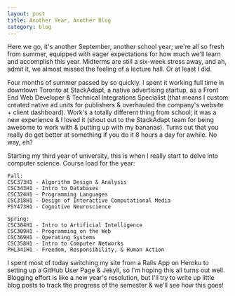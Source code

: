 ```yaml
---
layout: post
title: Another Year, Another Blog
category: blog
---
```


Here we go, it's another September, another school year; we're all so fresh from summer, equipped with eager expectations for how much we'll learn and accomplish this year. Midterms are still a six-week stress away, and ah, admit it, we almost missed the feeling of a lecture hall. Or at least I did.

Four months of summer passed by so quickly. I spent it working full time in downtown Toronto at StackAdapt, a native advertising startup, as a Front End Web Developer & Technical Integrations Specialist (that means I custom created native ad units for publishers & overhauled the company's website + client dashboard). Work's a totally different thing from school; it was a new experience & I loved it (shout out to the StackAdapt team for being awesome to work with & putting up with my bananas). Turns out that you really do get better at something if you do it 8 hours a day for awhile. No way, eh? 

Starting my third year of university, this is when I really start to delve into computer science. Course load for the year:

	Fall: 
	CSC373H1 - Algorithm Design & Analysis 
	CSC343H1 - Intro to Databases 
	CSC324H1 - Programming Languages
	CSC318H1 - Design of Interactive Computational Media
	PSY473H1 - Cognitive Neuroscience

	Spring:
	CSC384H1 - Intro to Artificial Intelligence
	CSC309H1 - Programming on the Web 
	CSC369H1 - Operating Systems 
	CSC358H1 - Intro to Computer Networks 
	PHL341H1 - Freedom, Responsibility, & Human Action 

I spent most of today switching my site from a Rails App on Heroku to setting up a GitHub User Page & Jekyll, so I'm hoping this all turns out well. Blogging effort is like a new year's resolution, but I'll try to write up little blog posts to track the progress of the semester & we'll see how this goes!